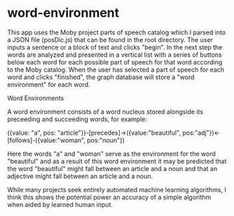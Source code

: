 word-environment
================

This app uses the Moby project parts of speech catalog which I parsed into a JSON file (posDic.js) that can be found in the root directory. The user inputs a sentence or a block of text and clicks "begin". In the next step the words are analyzed and presented in a vertical list with a series of buttons below each word for each possible part of speech for that word according to the Moby catalog. When the user has selected a part of speech for each word and clicks "finished", the graph database will store a "word environment" for each word.

Word Environments

A word environment consists of a word nucleus stored alongside its preceeding and succeeding words, for example:

({value: "a", pos: "article"})-[precedes]->({value:"beautiful", pos:"adj"})<-[follows]-({value:"woman", pos:"noun"})

Here the words "a" and "woman" serve as the environment for the word "beautiful" and as a result of this word environment it may be predicted that the word "beautiful" might fall between an article and a noun and that an adjective might fall between an article and a noun.

While many projects seek entirely automated machine learning algorithms, I think this shows the potential power an accuracy of a simple algorithm when aided by learned human input.
